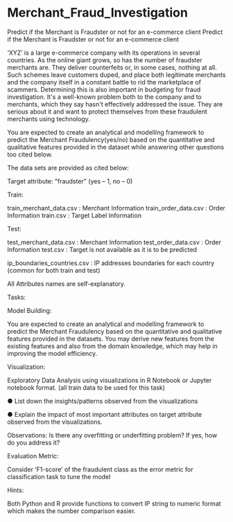 # Merchant_Fraud_Investigation
Predict if the Merchant is Fraudster or not for an e-commerce client
Predict if the Merchant is Fraudster or not for an e-commerce client

‘XYZ’ is a large e-commerce company with its operations in several countries. As the online giant grows, so has the number of fraudster merchants are. They deliver counterfeits or, in some cases, nothing at all. Such schemes leave customers duped, and place both legitimate merchants and the company itself in a constant battle to rid the marketplace of scammers. Determining this is also important in budgeting for fraud investigation. It's a well-known problem both to the company and to merchants, which they say hasn't effectively addressed the issue. They are serious about it and want to protect themselves from these fraudulent merchants using technology.

You are expected to create an analytical and modelling framework to predict the Merchant Fraudulency(yes/no) based on the quantitative and qualitative features provided in the dataset while answering other questions too cited below.

The data sets are provided as cited below:

Target attribute: "fraudster" (yes – 1, no – 0)

Train:

train_merchant_data.csv : Merchant Information train_order_data.csv : Order Information train.csv : Target Label Information

Test:

test_merchant_data.csv : Merchant Information test_order_data.csv : Order Information test.csv : Target is not available as it is to be predicted

ip_boundaries_countries.csv : IP addresses boundaries for each country (common for both train and test)

All Attributes names are self-explanatory.

Tasks:

Model Building:

You are expected to create an analytical and modelling framework to predict the Merchant Fraudulency based on the quantitative and qualitative features provided in the datasets. You may derive new features from the existing features and also from the domain knowledge, which may help in improving the model efficiency.

Visualization:

Exploratory Data Analysis using visualizations in R Notebook or Jupyter notebook format. (all train data to be used for this task)

● List down the insights/patterns observed from the visualizations 

● Explain the impact of most important attributes on target attribute observed from the visualizations.

Observations: Is there any overfitting or underfitting problem? If yes, how do you address it?

Evaluation Metric:

Consider ‘F1-score’ of the fraudulent class as the error metric for classification task to tune the model

Hints:

Both Python and R provide functions to convert IP string to numeric format which makes the number comparison easier.
